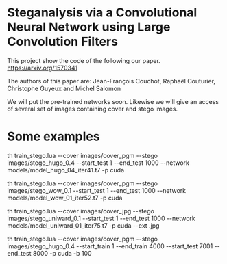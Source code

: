 # Steganalysis via a Convolutional Neural Network using Large Convolution Filters

This project show the code of the following our paper.
https://arxiv.org/1570341

The authors of this paper are:
Jean-François Couchot, Raphaël Couturier, Christophe Guyeux and Michel Salomon




We will put the pre-trained networks soon.
Likewise we will give an access of several set of images containing cover and stego images.

# Some examples

th train_stego.lua --cover images/cover_pgm  --stego images/stego_hugo_0.4  --start_test 1 --end_test 1000 --network models/model_hugo_04_iter41.t7 -p cuda 

th train_stego.lua --cover images/cover_pgm  --stego images/stego_wow_0.1  --start_test 1 --end_test 1000 --network models/model_wow_01_iter52.t7 -p cuda

th train_stego.lua --cover images/cover_jpg  --stego images/stego_uniward_0.1  --start_test 1 --end_test 1000 --network models/model_uniward_01_iter75.t7 -p cuda --ext .jpg

th train_stego.lua --cover images/cover_pgm  --stego images/stego_hugo_0.4  --start_train 1 --end_train 4000 --start_test 7001 --end_test 8000 -p cuda  -b 100

